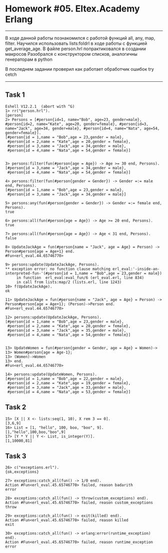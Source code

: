 # Homework #05. Eltex.Academy Erlang #


_______________________________
В ходе данной работы познакомился с работой функций all, any, map, filter. Научился использовать lists:foldrl в ходе работы с функцией get_average_age. В файле person.hrl попрактиковался в создании макросов
Разобрался с конструктором списков, аналогичны генераторам в python

В последнем задании проверил как работает обработчик ошибок try cetch
________________________________


## Task 1 ##
    Eshell V12.2.1  (abort with ^G)
    1> rr("person.hrl").
    [person]
    2> Persons = [#person{id=1, name="Bob", age=23, gender=male}, #person{id=2, name="Kate", age=20, gender=female}, #person{id=3, name="Jack", age=34, gender=male}, #person{id=4, name="Nata", age=54, gender=female}].
    [#person{id = 1,name = "Bob",age = 23,gender = male},
     #person{id = 2,name = "Kate",age = 20,gender = female},
     #person{id = 3,name = "Jack",age = 34,gender = male},
     #person{id = 4,name = "Nata",age = 54,gender = female}]
     
     
    3> persons:filter(fun(#person{age = Age}) -> Age >= 30 end, Persons).
    [#person{id = 3,name = "Jack",age = 34,gender = male},
     #person{id = 4,name = "Nata",age = 54,gender = female}]
     
    4> persons:filter(fun(#person{gender = Gender}) -> Gender =:= male end, Persons).
    [#person{id = 1,name = "Bob",age = 23,gender = male},
     #person{id = 3,name = "Jack",age = 34,gender = male}]
     
    5> persons:any(fun(#person{gender = Gender}) -> Gender =:= female end, Persons).
    true
    
    6> persons:all(fun(#person{age = Age}) -> Age >= 20 end, Persons).
    true
    
    7> persons:all(fun(#person{age = Age}) -> Age < 31 end, Persons).
    false
    
    8> UpdateJackAge = fun(#person{name = "Jack", age = Age} = Person) -> Person#person{age = Age+1} end.
    #Fun<erl_eval.44.65746770>
    
    9> persons:update(UpdateJackAge, Persons).                                       
    ** exception error: no function clause matching erl_eval:'-inside-an-interpreted-fun-'(#person{id = 1,name = "Bob",age = 23,gender = male})
         in function  erl_eval:eval_fun/6 (erl_eval.erl, line 834)
         in call from lists:map/2 (lists.erl, line 1243)
    10> f(UpdateJackAge).
    ok
    
    11> UpdateJackAge = fun(#person{name = "Jack", age = Age} = Person) -> Person#person{age = Age+1}; (Person)->Person end.
    #Fun<erl_eval.44.65746770>
    
    12> persons:update(UpdateJackAge, Persons).
    [#person{id = 1,name = "Bob",age = 23,gender = male},
     #person{id = 2,name = "Kate",age = 20,gender = female},
     #person{id = 3,name = "Jack",age = 35,gender = male},
     #person{id = 4,name = "Nata",age = 54,gender = female}]


    13> UpdateWomen = fun(#person{gender = Gender, age = Age} = Women)->
    13> Women#person{age = Age-1};
    13> (Women)->Women 
    13> end.
    #Fun<erl_eval.44.65746770>
    
    14> persons:update(UpdateWomen, Persons).
    [#person{id = 1,name = "Bob",age = 22,gender = male},
     #person{id = 2,name = "Kate",age = 19,gender = female},
     #person{id = 3,name = "Jack",age = 33,gender = male},
     #person{id = 4,name = "Nata",age = 53,gender = female}]


## Task 2 ##
    15> [X || X <- lists:seq(1, 10), X rem 3 == 0].
    [3,6,9]
    16> List = [1, "hello", 100, boo, "boo", 9].
    [1,"hello",100,boo,"boo",9]
    17> [Y * Y || Y <- List, is_integer(Y)].
    [1,10000,81]




## Task 3 ##
    26> c("exceptions.erl").
    {ok,exceptions}
    
    27> exceptions:catch_all(fun() -> 1/0 end).
    Action #Fun<erl_eval.45.65746770> failed, reason badarith
    error
    
    28> exceptions:catch_all(fun() -> throw(custom_exceptions) end).
    Action #Fun<erl_eval.45.65746770> failed, reason custom_exceptions
    throw
    
    29> exceptions:catch_all(fun() -> exit(killed) end).
    Action #Fun<erl_eval.45.65746770> failed, reason killed
    exit
    
    30> exceptions:catch_all(fun() -> erlang:error(runtime_exception) end).
    Action #Fun<erl_eval.45.65746770> failed, reason runtime_exception
    error





